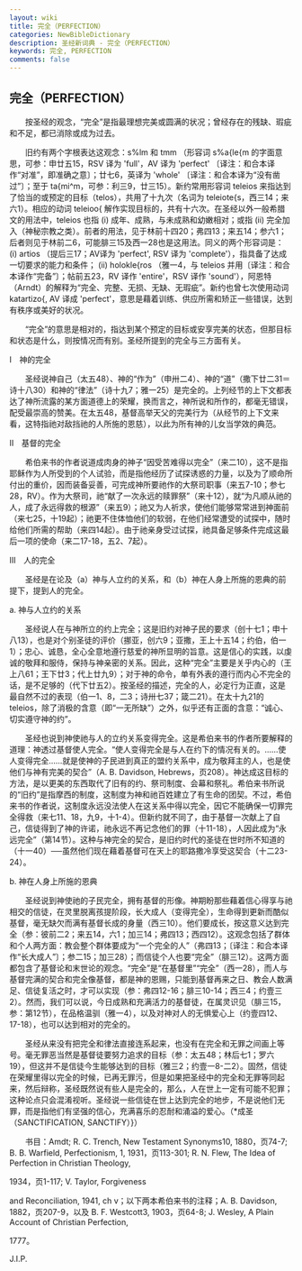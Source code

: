 ```yaml
---
layout: wiki
title: 完全（PERFECTION）
categories: NewBibleDictionary
description: 圣经新词典 - 完全（PERFECTION）
keywords: 完全, PERFECTION
comments: false
---
```


## 完全（PERFECTION）

　　按圣经的观念，“完全”是指最理想完美或圆满的状况；曾经存在的残缺、瑕疵和不足，都已消除或成为过去。

　　旧约有两个字根表达这观念：s%lm 和 tmm （形容词 s%a{le{m 的字面意思，可参：申廿五15，RSV 译为 'full'，AV 译为 'perfect' 〔译注：和合本译作“对准”，即准确之意〕；廿七6，英译为 'whole' 〔译注：和合本译为“没有凿过”〕；至于 ta{mi^m，可参：利三9，廿三15）。新约常用形容词 teleios 来指达到了恰当的或预定的目标（telos），共用了十九次（名词为 teleiote{s，西三14；来六1）。相应的动词 teleioo{ 解作实现目标的，共有十六次。在圣经以外一般希腊文的用法中，teleios 也指 (i) 成年、成熟，与未成熟和幼嫩相对；或指 (ii) 完全加入（神秘宗教之类）。前者的用法，见于林前十四20；弗四13；来五14；参六1；后者则见于林前二6，可能腓三15及西一28也是这用法。同义的两个形容词是： (i) artios （提后三17；AV译为 'perfect', RSV 译为 'complete'），指具备了达成一切要求的能力和条件； (ii) holokle{ros （雅一4，与 teleios 并用〔译注：和合本译作“完备”〕；帖前五23，RV 译作 'entire'，RSV 译作 'sound'），阿恩特（Arndt）的解释为“完全、完整、无损、无缺、无瑕疵”。新约也曾七次使用动词 katartizo{, AV 译成 'perfect'，意思是藉着训练、供应所需和矫正一些错误，达到有秩序或美好的状况。

　　“完全”的意思是相对的，指达到某个预定的目标或安享完美的状态，但那目标和状态是什么，则按情况而有别。圣经所提到的完全与三方面有关。

Ⅰ　神的完全

　　圣经说神自己（太五48）、神的“作为”（申卅二4）、神的“道”（撒下廿二31＝诗十八30）和神的“律法”（诗十九7；雅一25）是完全的。上列经节的上下文都表达了神所流露的某方面道德上的荣耀，换而言之，神所说和所作的，都毫无错误，配受最崇高的赞美。在太五48，基督高举天父的完美行为（从经节的上下文来看，这特指祂对敌挡祂的人所施的恩慈），以此为所有神的儿女当学效的典范。

Ⅱ　基督的完全

　　希伯来书的作者说道成肉身的神子“因受苦难得以完全”（来二10），这不是指耶稣作为人所受到的个人试验，而是指他经历了试探诱惑的力量，以及为了顺命所付出的重价，因而装备妥善，可完成神所要祂作的大祭司职事（来五7-10；参七28，RV）。作为大祭司，祂“献了一次永远的赎罪祭”（来十12），就“为凡顺从祂的人，成了永远得救的根源”（来五9）；祂又为人祈求，使他们能够常常进到神面前（来七25，十19起）；祂更不住体恤他们的软弱，在他们经常遭受的试探中，随时给他们所需的帮助（来四14起）。由于祂亲身受过试探，祂具备足够条件完成这最后一项的使命（来二17-18，五2、7起）。

Ⅲ　人的完全

　　圣经是在论及（a）神与人立约的关系，和（b）神在人身上所施的恩典的前提下，提到人的完全。

a. 神与人立约的关系

　　圣经说人在与神所立的约上完全；这是旧约对神子民的要求（创十七1；申十八13），也是对个别圣徒的评价（挪亚，创六9；亚撒，王上十五14；约伯，伯一1）；忠心、诚恳，全心全意地遵行慈爱的神所显明的旨意。这是信心的实践，以虔诚的敬拜和服侍，保持与神亲密的关系。因此，这种“完全”主要是关乎内心的（王上八61；王下廿3；代上廿九9）；对于神的命令，单有外表的遵行而内心不完全的话，是不足够的（代下廿五2）。按圣经的描述，完全的人，必定行为正直，这是最自然不过的表现（伯一1、8，二3；诗卅七37；箴二21）。在太十九21的 teleios，除了消极的含意（即“一无所缺”）之外，似乎还有正面的含意：“诚心、切实遵守神的约”。

　　圣经也说到神使祂与人的立约关系变得完全。这是希伯来书的作者所要解释的道理：神透过基督使人完全。“使人变得完全是与人在约下的情况有关的。……使人变得完全……就是使神的子民进到真正的盟约关系中，成为敬拜主的人，也是使他们与神有完美的契合”（A. B. Davidson, Hebrews，页208）。神达成这目标的方法，是以更美的东西取代了旧有的约、祭司制度、会幕和祭礼。希伯来书所说的“旧约”是指摩西的制度，这制度为神和祂百姓建立了有生命的团契。不过，希伯来书的作者说，这制度永远没法使人在这关系中得以完全，因它不能确保一切罪完全得救（来七11、18，九9，十1-4）。但新约就不同了，由于基督一次献上了自己，信徒得到了神的许诺，祂永远不再记念他们的罪（十11-18），人因此成为“永远完全”（第14节）。这种与神完全的契合，是旧约时代的圣徒在世时所不知道的（十一40）──虽然他们现在藉着基督可在天上的耶路撒冷享受这契合（十二23-24）。

b. 神在人身上所施的恩典

　　圣经说到神使祂的子民完全，拥有基督的形像。神期盼那些藉着信心得享与祂相交的信徒，在灵里脱离孩提阶段，长大成人（变得完全），生命得到更新而酷似基督，毫无缺欠而满有基督长成的身量（西三10）。他们要成长，按这意义达到完全（参：彼前二2；来五14，六1；加三14；弗四13；西四12）。这观念包括了群体和个人两方面：教会整个群体要成为“一个完全的人”（弗四13；〔译注：和合本译作“长大成人”〕；参二15；加三28）；而信徒个人也要“完全”（腓三12）。这两方面都包含了基督论和末世论的观念。“完全”是“在基督里”“完全”（西一28），而人与基督完满的契合和完全像基督，都是神的恩赐，只能到基督再来之日、教会人数满足、信徒复活之时，才可以实现（参：弗四12-16；腓三10-14；西三4；约壹三2）。然而，我们可以说，今日成熟和充满活力的基督徒，在属灵识见（腓三15，参：第12节），在品格温驯（雅一4），以及对神对人的无惧爱心上（约壹四12、17-18），也可以达到相对的完全的。

　　圣经从来没有把完全和律法直接连系起来，也没有在完全和无罪之间画上等号。毫无罪恶当然是基督徒要努力追求的目标（参：太五48；林后七1；罗六19），但这并不是信徒今生能够达到的目标（雅三2；约壹一8-二2）。固然，信徒在荣耀里得以完全的时候，已再无罪污，但是如果把圣经中的完全和无罪等同起来，然后辩称，圣经既然说有些人是完全的，那么，人在世上一定有可能不犯罪；这种论点只会混淆视听。圣经说一些信徒在世上达到完全的地步，不是说他们无罪，而是指他们有坚强的信心，充满喜乐的忍耐和涌溢的爱心。（*成圣（SANCTIFICATION, SANCTIFY）}）

　　书目：Amdt; R. C. Trench, New Testament Synonyms10, 1880，页74-7; B. B. Warfield, Perfectionism, 1, 1931，页113-301; R. N. Flew, The Idea of Perfection in Christian Theology,

1934，页1-117; V. Taylor, Forgiveness

and Reconciliation, 1941, ch v；以下两本希伯来书的注释；A. B. Davidson, 1882，页207-9，以及 B. F. Westcott3, 1903，页64-8; J. Wesley, A Plain Account of Christian Perfection,

1777。

J.I.P.








